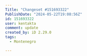 ```yaml
---
Title: "Changeset #151693322"
PublishDate: "2024-05-22T19:08:56Z"
id: 151693322
user: kentakta
comment: update
created_by: iD 2.29.0
tags:
  - Montenegro

---
```

